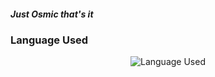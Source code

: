 ##### Just Osmic that's it


### Language Used
<div align="center">
    <img src="http://github-readme-stats.vercel.app/api/top-langs/?username=0smic&layout=compact&theme=radical&hide_border=true" alt="Language Used">
</div>

<!--
**0smic/0smic** is a ✨ _special_ ✨ repository because its `README.md` (this file) appears on your GitHub profile.

Here are some ideas to get you started:

- 🔭 I’m currently working on ...
- 🌱 I’m currently learning ...
- 👯 I’m looking to collaborate on ...
- 🤔 I’m looking for help with ...
- 💬 Ask me about ...
- 📫 How to reach me: ...
- 😄 Pronouns: ...
- ⚡ Fun fact: ...
-->
